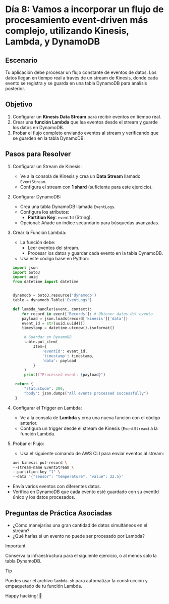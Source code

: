 # Día 8: Vamos a incorporar un flujo de procesamiento event-driven más complejo, utilizando Kinesis, Lambda, y DynamoDB

## Escenario

Tu aplicación debe procesar un flujo constante de eventos de datos. Los datos llegan en tiempo real a través de un stream de Kinesis, donde cada evento se registra y se guarda en una tabla DynamoDB para análisis posterior.

## Objetivo

1. Configurar un **Kinesis Data Stream** para recibir eventos en tiempo real.
2. Crear una **función Lambda** que lea eventos desde el stream y guarde los datos en DynamoDB.
3. Probar el flujo completo enviando eventos al stream y verificando que se guarden en la tabla DynamoDB.

## Pasos para Resolver

1. Configurar un Stream de Kinesis:

   - Ve a la consola de Kinesis y crea un **Data Stream** llamado `EventStream`.
   - Configura el stream con **1 shard** (suficiente para este ejercicio).

2. Configurar DynamoDB:

   - Crea una tabla DynamoDB llamada `EventLogs`.
   - Configura los atributos:
     - **Partition Key**: `eventId` (String).
   - Opcional: Añade un índice secundario para búsquedas avanzadas.

3. Crear la Función Lambda:

   - La función debe:
     - Leer eventos del stream.
     - Procesar los datos y guardar cada evento en la tabla DynamoDB.
   - Usa este código base en Python:

   ```python
   import json
   import boto3
   import uuid
   from datetime import datetime


   dynamodb = boto3.resource('dynamodb')
   table = dynamodb.Table('EventLogs')

   def lambda_handler(event, context):
       for record in event['Records']: # Obtener datos del evento
       payload = json.loads(record['kinesis']['data'])
       event_id = str(uuid.uuid4())
       timestamp = datetime.utcnow().isoformat()

        # Guardar en DynamoDB
        table.put_item(
            Item={
                'eventId': event_id,
                'timestamp': timestamp,
                'data': payload
            }
        )
        print(f"Processed event: {payload}")

    return {
        "statusCode": 200,
        "body": json.dumps("All events processed successfully")
    }
   ```

4. Configurar el Trigger en Lambda:

   - Ve a la consola de **Lambda** y crea una nueva función con el código anterior.
   - Configura un trigger desde el stream de Kinesis (`EventStream`) a la función Lambda.

5. Probar el Flujo:

   - Usa el siguiente comando de AWS CLI para enviar eventos al stream:

   ```bash
   aws kinesis put-record \
   --stream-name EventStream \
   --partition-key "1" \
   --data '{"sensor": "temperature", "value": 22.5}'
   ```

- Envía varios eventos con diferentes datos.
- Verifica en DynamoDB que cada evento esté guardado con su eventId único y los datos procesados.

## Preguntas de Práctica Asociadas

- ¿Cómo manejarías una gran cantidad de datos simultáneos en el stream?
- ¿Qué harías si un evento no puede ser procesado por Lambda?

> [!IMPORTANT]
> Conserva la infraestructura para el siguiente ejercicio, o al menos solo la tabla DynamoDB.

> [!TIP]
> Puedes usar el archivo `lambda.sh` para automatizar la construcción y empaquetado de tu función Lambda.

Happy hacking! 🚀
